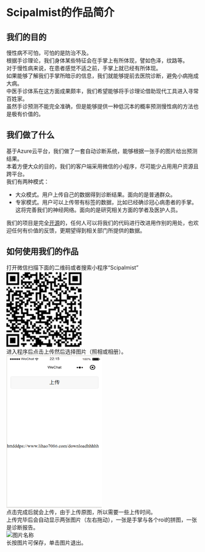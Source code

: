 Scipalmist的作品简介
===================

## 我们的目的 ##
慢性病不可怕，可怕的是防治不及。  
根据手诊理论，我们身体某些特征会在手掌上有所体现，譬如色泽，纹路等。  
对于慢性病来说，在患者感觉不适之前，手掌上就已经有所体现。  
如果能够了解我们手掌所暗示的信息，我们就能够提前去医院诊断，避免小病拖成大病。  
中医手诊体系在这方面成果颇丰，我们希望能够将手诊理论借助现代工具进入寻常百姓家。  
虽然手诊预测不能完全准确，但是能够提供一种低沉本的概率预测慢性病的方法也是极有价值的。  

## 我们做了什么 ##
基于Azure云平台，我们做了一套自动诊断系统，能够根据一张手的图片给出预测结果。  
本着方便大众的目的，我们的客户端采用微信的小程序，尽可能少占用用户资源且跨平台。  
我们有两种模式：
* 大众模式。用户上传自己的数据得到诊断结果。面向的是普通群众。
* 专家模式。用户可以上传带有标签的数据，比如已经确诊冠心病患者的手掌。这将完善我们的神经网络。面向的是研究相关方面的学者及医护人员。

我们的项目是完全[开源](https://github.com/KiyomiHan/palm_dealing)的，任何人可以将我们的代码进行改进用作别的用处，也欢迎任何有价值的反馈，更期望得到相关部门所提供的数据。  

## 如何使用我们的作品 ##

打开微信扫描下面的二维码或者搜索小程序“Scipalmist”  
<img src="readme_static/2dcode.png" width = "200" height = "200" alt="图片名称" align=center />  
进入程序后点击上传然后选择图片（照相或相册）。  
<img src="readme_static/ui.png" width = "250" height = "400" alt="图片名称" align=center />  
点击完成后就会上传，由于上传原图，所以需要一些上传时间。  
上传完毕后会自动显示两张图片（左右拖动），一张是手掌与各个roi的拼图，一张是诊断报告。  
<img src="readme_static/hand.jpg" width = "700" height = "500" alt="图片名称" align=center />  
长按图片可保存，单击图片退出。  
